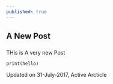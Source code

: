 ```yaml
---
published: true
---
```

## A New Post

###

THis is A very new Post

	print(hello)

Updated on 31-July-2017, Active Arcticle
